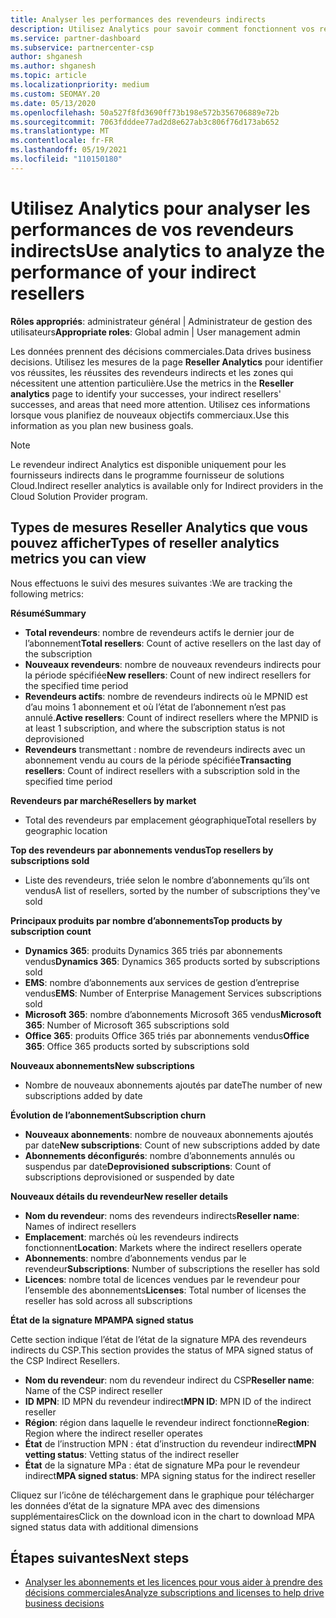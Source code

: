 ```yaml
---
title: Analyser les performances des revendeurs indirects
description: Utilisez Analytics pour savoir comment fonctionnent vos revendeurs indirects, à la fois leurs succès et les zones qui peuvent nécessiter plus d’attention.
ms.service: partner-dashboard
ms.subservice: partnercenter-csp
author: shganesh
ms.author: shganesh
ms.topic: article
ms.localizationpriority: medium
ms.custom: SEOMAY.20
ms.date: 05/13/2020
ms.openlocfilehash: 50a527f8fd3690ff73b198e572b356706889e72b
ms.sourcegitcommit: 7063fdddee77ad2d8e627ab3c806f76d173ab652
ms.translationtype: MT
ms.contentlocale: fr-FR
ms.lasthandoff: 05/19/2021
ms.locfileid: "110150180"
---
```

# <a name="use-analytics-to-analyze-the-performance-of-your-indirect-resellers"></a><span data-ttu-id="a8550-103">Utilisez Analytics pour analyser les performances de vos revendeurs indirects</span><span class="sxs-lookup"><span data-stu-id="a8550-103">Use analytics to analyze the performance of your indirect resellers</span></span>

<span data-ttu-id="a8550-104">**Rôles appropriés**: administrateur général | Administrateur de gestion des utilisateurs</span><span class="sxs-lookup"><span data-stu-id="a8550-104">**Appropriate roles**: Global admin | User management admin</span></span>


<span data-ttu-id="a8550-105">Les données prennent des décisions commerciales.</span><span class="sxs-lookup"><span data-stu-id="a8550-105">Data drives business decisions.</span></span> <span data-ttu-id="a8550-106">Utilisez les mesures de la page **Reseller Analytics** pour identifier vos réussites, les réussites des revendeurs indirects et les zones qui nécessitent une attention particulière.</span><span class="sxs-lookup"><span data-stu-id="a8550-106">Use the metrics in the **Reseller analytics** page to identify your successes, your indirect resellers' successes, and areas that need more attention.</span></span> <span data-ttu-id="a8550-107">Utilisez ces informations lorsque vous planifiez de nouveaux objectifs commerciaux.</span><span class="sxs-lookup"><span data-stu-id="a8550-107">Use this information as you plan new business goals.</span></span>

> [!NOTE]
> <span data-ttu-id="a8550-108">Le revendeur indirect Analytics est disponible uniquement pour les fournisseurs indirects dans le programme fournisseur de solutions Cloud.</span><span class="sxs-lookup"><span data-stu-id="a8550-108">Indirect reseller analytics is available only for Indirect providers in the Cloud Solution Provider program.</span></span>

## <a name="types-of-reseller-analytics-metrics-you-can-view"></a><span data-ttu-id="a8550-109">Types de mesures Reseller Analytics que vous pouvez afficher</span><span class="sxs-lookup"><span data-stu-id="a8550-109">Types of reseller analytics metrics you can view</span></span>

<span data-ttu-id="a8550-110">Nous effectuons le suivi des mesures suivantes :</span><span class="sxs-lookup"><span data-stu-id="a8550-110">We are tracking the following metrics:</span></span>

<span data-ttu-id="a8550-111">**Résumé**</span><span class="sxs-lookup"><span data-stu-id="a8550-111">**Summary**</span></span>  
 - <span data-ttu-id="a8550-112">**Total revendeurs**: nombre de revendeurs actifs le dernier jour de l’abonnement</span><span class="sxs-lookup"><span data-stu-id="a8550-112">**Total resellers**: Count of active resellers on the last day of the subscription</span></span>  
 - <span data-ttu-id="a8550-113">**Nouveaux revendeurs**: nombre de nouveaux revendeurs indirects pour la période spécifiée</span><span class="sxs-lookup"><span data-stu-id="a8550-113">**New resellers**: Count of new indirect resellers for the specified time period</span></span>  
 - <span data-ttu-id="a8550-114">**Revendeurs actifs**: nombre de revendeurs indirects où le MPNID est d’au moins 1 abonnement et où l’état de l’abonnement n’est pas annulé.</span><span class="sxs-lookup"><span data-stu-id="a8550-114">**Active resellers**: Count of indirect resellers where the MPNID is at least 1 subscription, and where the subscription status is not deprovisioned</span></span>  
 - <span data-ttu-id="a8550-115">**Revendeurs** transmettant : nombre de revendeurs indirects avec un abonnement vendu au cours de la période spécifiée</span><span class="sxs-lookup"><span data-stu-id="a8550-115">**Transacting resellers**: Count of indirect resellers with a subscription sold in the specified time period</span></span>  

<span data-ttu-id="a8550-116">**Revendeurs par marché**</span><span class="sxs-lookup"><span data-stu-id="a8550-116">**Resellers by market**</span></span>  
 - <span data-ttu-id="a8550-117">Total des revendeurs par emplacement géographique</span><span class="sxs-lookup"><span data-stu-id="a8550-117">Total resellers by geographic location</span></span>  

<span data-ttu-id="a8550-118">**Top des revendeurs par abonnements vendus**</span><span class="sxs-lookup"><span data-stu-id="a8550-118">**Top resellers by subscriptions sold**</span></span>
 - <span data-ttu-id="a8550-119">Liste des revendeurs, triée selon le nombre d’abonnements qu’ils ont vendus</span><span class="sxs-lookup"><span data-stu-id="a8550-119">A list of resellers, sorted by the number of subscriptions they've sold</span></span>  

<span data-ttu-id="a8550-120">**Principaux produits par nombre d’abonnements**</span><span class="sxs-lookup"><span data-stu-id="a8550-120">**Top products by subscription count**</span></span>  
 - <span data-ttu-id="a8550-121">**Dynamics 365**: produits Dynamics 365 triés par abonnements vendus</span><span class="sxs-lookup"><span data-stu-id="a8550-121">**Dynamics 365**: Dynamics 365 products sorted by subscriptions sold</span></span>  
 - <span data-ttu-id="a8550-122">**EMS**: nombre d’abonnements aux services de gestion d’entreprise vendus</span><span class="sxs-lookup"><span data-stu-id="a8550-122">**EMS**: Number of Enterprise Management Services subscriptions sold</span></span>  
 - <span data-ttu-id="a8550-123">**Microsoft 365**: nombre d’abonnements Microsoft 365 vendus</span><span class="sxs-lookup"><span data-stu-id="a8550-123">**Microsoft 365**: Number of Microsoft 365 subscriptions sold</span></span>  
 - <span data-ttu-id="a8550-124">**Office 365**: produits Office 365 triés par abonnements vendus</span><span class="sxs-lookup"><span data-stu-id="a8550-124">**Office 365**: Office 365 products sorted by subscriptions sold</span></span>  

<span data-ttu-id="a8550-125">**Nouveaux abonnements**</span><span class="sxs-lookup"><span data-stu-id="a8550-125">**New subscriptions**</span></span>  
 - <span data-ttu-id="a8550-126">Nombre de nouveaux abonnements ajoutés par date</span><span class="sxs-lookup"><span data-stu-id="a8550-126">The number of new subscriptions added by date</span></span>  

<span data-ttu-id="a8550-127">**Évolution de l’abonnement**</span><span class="sxs-lookup"><span data-stu-id="a8550-127">**Subscription churn**</span></span>  
 - <span data-ttu-id="a8550-128">**Nouveaux abonnements**: nombre de nouveaux abonnements ajoutés par date</span><span class="sxs-lookup"><span data-stu-id="a8550-128">**New subscriptions**: Count of new subscriptions added by date</span></span>  
 - <span data-ttu-id="a8550-129">**Abonnements déconfigurés**: nombre d’abonnements annulés ou suspendus par date</span><span class="sxs-lookup"><span data-stu-id="a8550-129">**Deprovisioned subscriptions**: Count of subscriptions deprovisioned or suspended by date</span></span>  

<span data-ttu-id="a8550-130">**Nouveaux détails du revendeur**</span><span class="sxs-lookup"><span data-stu-id="a8550-130">**New reseller details**</span></span>  
 - <span data-ttu-id="a8550-131">**Nom du revendeur**: noms des revendeurs indirects</span><span class="sxs-lookup"><span data-stu-id="a8550-131">**Reseller name**: Names of indirect resellers</span></span>  
 - <span data-ttu-id="a8550-132">**Emplacement**: marchés où les revendeurs indirects fonctionnent</span><span class="sxs-lookup"><span data-stu-id="a8550-132">**Location**: Markets where the indirect resellers operate</span></span>  
 - <span data-ttu-id="a8550-133">**Abonnements**: nombre d’abonnements vendus par le revendeur</span><span class="sxs-lookup"><span data-stu-id="a8550-133">**Subscriptions**: Number of subscriptions the reseller has sold</span></span>  
 - <span data-ttu-id="a8550-134">**Licences**: nombre total de licences vendues par le revendeur pour l’ensemble des abonnements</span><span class="sxs-lookup"><span data-stu-id="a8550-134">**Licenses**: Total number of licenses the reseller has sold across all subscriptions</span></span>  

<span data-ttu-id="a8550-135">**État de la signature MPA**</span><span class="sxs-lookup"><span data-stu-id="a8550-135">**MPA signed status**</span></span>

<span data-ttu-id="a8550-136">Cette section indique l’état de l’état de la signature MPA des revendeurs indirects du CSP.</span><span class="sxs-lookup"><span data-stu-id="a8550-136">This section provides the status of MPA signed status of the CSP Indirect Resellers.</span></span>

 - <span data-ttu-id="a8550-137">**Nom du revendeur**: nom du revendeur indirect du CSP</span><span class="sxs-lookup"><span data-stu-id="a8550-137">**Reseller name**: Name of the CSP indirect reseller</span></span>
 - <span data-ttu-id="a8550-138">**ID MPN**: ID MPN du revendeur indirect</span><span class="sxs-lookup"><span data-stu-id="a8550-138">**MPN ID**: MPN ID of the indirect reseller</span></span>
 - <span data-ttu-id="a8550-139">**Région**: région dans laquelle le revendeur indirect fonctionne</span><span class="sxs-lookup"><span data-stu-id="a8550-139">**Region**: Region where the indirect reseller operates</span></span>
 - <span data-ttu-id="a8550-140">**État** de l’instruction MPN : état d’instruction du revendeur indirect</span><span class="sxs-lookup"><span data-stu-id="a8550-140">**MPN vetting status**: Vetting status of the indirect reseller</span></span>
 - <span data-ttu-id="a8550-141">**État** de la signature MPa : état de signature MPa pour le revendeur indirect</span><span class="sxs-lookup"><span data-stu-id="a8550-141">**MPA signed status**: MPA signing status for the indirect reseller</span></span>

<span data-ttu-id="a8550-142">Cliquez sur l’icône de téléchargement dans le graphique pour télécharger les données d’état de la signature MPA avec des dimensions supplémentaires</span><span class="sxs-lookup"><span data-stu-id="a8550-142">Click on the download icon in the chart to download MPA signed status data with additional dimensions</span></span>
  
## <a name="next-steps"></a><span data-ttu-id="a8550-143">Étapes suivantes</span><span class="sxs-lookup"><span data-stu-id="a8550-143">Next steps</span></span>

- [<span data-ttu-id="a8550-144">Analyser les abonnements et les licences pour vous aider à prendre des décisions commerciales</span><span class="sxs-lookup"><span data-stu-id="a8550-144">Analyze subscriptions and licenses to help drive business decisions</span></span>](analyze-subscriptions-licenses.md)